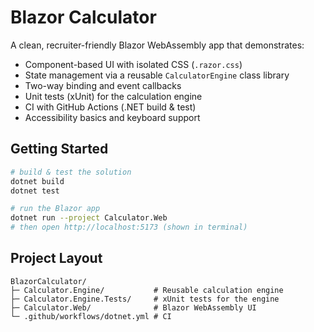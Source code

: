 # Blazor Calculator

A clean, recruiter-friendly Blazor WebAssembly app that demonstrates:

- Component-based UI with isolated CSS (`.razor.css`)
- State management via a reusable `CalculatorEngine` class library
- Two-way binding and event callbacks
- Unit tests (xUnit) for the calculation engine
- CI with GitHub Actions (.NET build & test)
- Accessibility basics and keyboard support

## Getting Started

```bash
# build & test the solution
dotnet build
dotnet test

# run the Blazor app
dotnet run --project Calculator.Web
# then open http://localhost:5173 (shown in terminal)
```

## Project Layout

```
BlazorCalculator/
├─ Calculator.Engine/           # Reusable calculation engine
├─ Calculator.Engine.Tests/     # xUnit tests for the engine
├─ Calculator.Web/              # Blazor WebAssembly UI
└─ .github/workflows/dotnet.yml # CI
```
